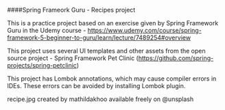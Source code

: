 ####Spring Frameork Guru - Recipes project

This is a practice project based on an exercise given by Spring Framework Guru in the Udemy course - https://www.udemy.com/course/spring-framework-5-beginner-to-guru/learn/lecture/7489254#overview

This project uses several UI templates and other assets from the open source project - Spring Framework Pet Clinic (https://github.com/spring-projects/spring-petclinic)

This project has Lombok annotations, which may cause compiler errors in IDEs. These errors can be avoided by installing Lombok plugin.

recipe.jpg created by mathildakhoo available freely on @unsplash
 